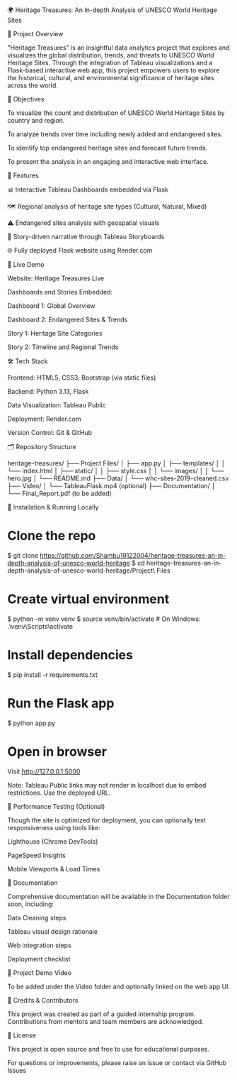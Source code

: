 🌍 Heritage Treasures: An In-depth Analysis of UNESCO World Heritage Sites

📌 Project Overview

"Heritage Treasures" is an insightful data analytics project that explores and visualizes the global distribution, trends, and threats to UNESCO World Heritage Sites. Through the integration of Tableau visualizations and a Flask-based interactive web app, this project empowers users to explore the historical, cultural, and environmental significance of heritage sites across the world.

🎯 Objectives

To visualize the count and distribution of UNESCO World Heritage Sites by country and region.

To analyze trends over time including newly added and endangered sites.

To identify top endangered heritage sites and forecast future trends.

To present the analysis in an engaging and interactive web interface.

🧩 Features

📊 Interactive Tableau Dashboards embedded via Flask

🗺️ Regional analysis of heritage site types (Cultural, Natural, Mixed)

⚠️ Endangered sites analysis with geospatial visuals

🧾 Story-driven narrative through Tableau Storyboards

🌐 Fully deployed Flask website using Render.com

🔗 Live Demo

Website: Heritage Treasures Live

Dashboards and Stories Embedded:

Dashboard 1: Global Overview

Dashboard 2: Endangered Sites & Trends

Story 1: Heritage Site Categories

Story 2: Timeline and Regional Trends

🛠️ Tech Stack

Frontend: HTML5, CSS3, Bootstrap (via static files)

Backend: Python 3.13, Flask

Data Visualization: Tableau Public

Deployment: Render.com

Version Control: Git & GitHub

🗂️ Repository Structure

heritage-treasures/
├── Project Files/
│   ├── app.py
│   ├── templates/
│   │   └── index.html
│   ├── static/
│   │   ├── style.css
│   │   └── images/
│   │       └── hero.jpg
│   └── README.md
├── Data/
│   └── whc-sites-2019-cleaned.csv
├── Video/
│   └── TableauFlask.mp4 (optional)
├── Documentation/
│   └── Final_Report.pdf (to be added)

🚀 Installation & Running Locally

# Clone the repo
$ git clone https://github.com/Shambu19122004/heritage-treasures-an-in-depth-analysis-of-unesco-world-heritage
$ cd heritage-treasures-an-in-depth-analysis-of-unesco-world-heritage/Project\ Files

# Create virtual environment
$ python -m venv venv
$ source venv/bin/activate  # On Windows: .\venv\Scripts\activate

# Install dependencies
$ pip install -r requirements.txt

# Run the Flask app
$ python app.py

# Open in browser
Visit http://127.0.0.1:5000

Note: Tableau Public links may not render in localhost due to embed restrictions. Use the deployed URL.

🧪 Performance Testing (Optional)

Though the site is optimized for deployment, you can optionally test responsiveness using tools like:

Lighthouse (Chrome DevTools)

PageSpeed Insights

Mobile Viewports & Load Times

📄 Documentation

Comprehensive documentation will be available in the Documentation folder soon, including:

Data Cleaning steps

Tableau visual design rationale

Web integration steps

Deployment checklist

🎥 Project Demo Video

To be added under the Video folder and optionally linked on the web app UI.

🧠 Credits & Contributors

This project was created as part of a guided internship program. Contributions from mentors and team members are acknowledged.

📜 License

This project is open source and free to use for educational purposes.

For questions or improvements, please raise an issue or contact via GitHub Issues

